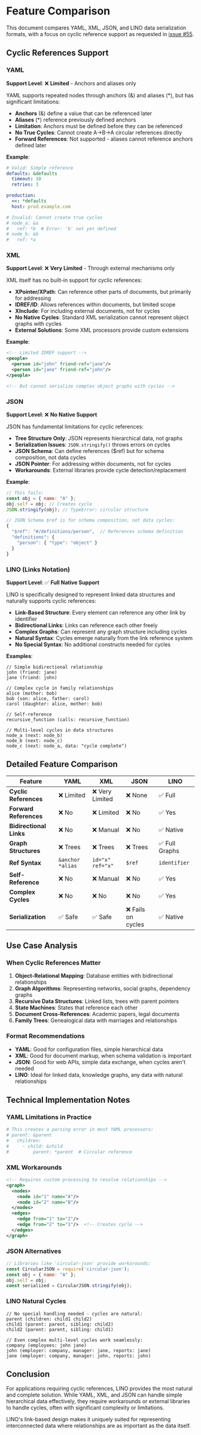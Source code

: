# Feature Comparison

This document compares YAML, XML, JSON, and LINO data serialization
formats, with a focus on cyclic reference support as requested in
[issue #55](https://github.com/linksplatform/Protocols.Lino/issues/55).

## Cyclic References Support

### YAML

**Support Level**: ❌ **Limited** - Anchors and aliases only

YAML supports repeated nodes through anchors (&) and aliases (*), but
has significant limitations:

- **Anchors** (&) define a value that can be referenced later
- **Aliases** (*) reference previously defined anchors
- **Limitation**: Anchors must be defined before they can be referenced
- **No True Cycles**: Cannot create A→B→A circular references directly
- **Forward References**: Not supported - aliases cannot reference
  anchors defined later

**Example**:

```yaml
# Valid: Simple reference
defaults: &defaults
  timeout: 30
  retries: 3

production:
  <<: *defaults
  host: prod.example.com

# Invalid: Cannot create true cycles
# node_a: &a
#   ref: *b  # Error: 'b' not yet defined
# node_b: &b
#   ref: *a
```

### XML

**Support Level**: ❌ **Very Limited** - Through external mechanisms only

XML itself has no built-in support for cyclic references:

- **XPointer/XPath**: Can reference other parts of documents, but
  primarily for addressing
- **IDREF/ID**: Allows references within documents, but limited scope
- **XInclude**: For including external documents, not for cycles
- **No Native Cycles**: Standard XML serialization cannot represent
  object graphs with cycles
- **External Solutions**: Some XML processors provide custom extensions

**Example**:

```xml
<!-- Limited IDREF support -->
<people>
  <person id="john" friend-ref="jane"/>
  <person id="jane" friend-ref="john"/>
</people>

<!-- But cannot serialize complex object graphs with cycles -->
```

### JSON

**Support Level**: ❌ **No Native Support**

JSON has fundamental limitations for cyclic references:

- **Tree Structure Only**: JSON represents hierarchical data, not graphs
- **Serialization Issues**: `JSON.stringify()` throws errors on cycles
- **JSON Schema**: Can define references ($ref) but for schema
  composition, not data cycles
- **JSON Pointer**: For addressing within documents, not for cycles
- **Workarounds**: External libraries provide cycle detection/replacement

**Example**:

```javascript
// This fails:
const obj = { name: "A" };
obj.self = obj; // Creates cycle
JSON.stringify(obj); // TypeError: circular structure

// JSON Schema $ref is for schema composition, not data cycles:
{
  "$ref": "#/definitions/person",  // References schema definition
  "definitions": {
    "person": { "type": "object" }
  }
}
```

### LINO (Links Notation)

**Support Level**: ✅ **Full Native Support**

LINO is specifically designed to represent linked data structures and
naturally supports cyclic references:

- **Link-Based Structure**: Every element can reference any other link by identifier
- **Bidirectional Links**: Links can reference each other freely
- **Complex Graphs**: Can represent any graph structure including cycles
- **Natural Syntax**: Cycles emerge naturally from the link reference system
- **No Special Syntax**: No additional constructs needed for cycles

**Examples**:

```lino
// Simple bidirectional relationship
john (friend: jane)
jane (friend: john)

// Complex cycle in family relationships
alice (mother: bob)
bob (son: alice, father: carol)
carol (daughter: alice, mother: bob)

// Self-reference
recursive_function (calls: recursive_function)

// Multi-level cycles in data structures
node_a (next: node_b)
node_b (next: node_c)
node_c (next: node_a, data: "cycle complete")
```

## Detailed Feature Comparison

| Feature | YAML | XML | JSON | LINO |
|---------|------|-----|------|------|
| **Cyclic References** | ❌ Limited | ❌ Very Limited | ❌ None | ✅ Full |
| **Forward References** | ❌ No | ❌ Limited | ❌ No | ✅ Yes |
| **Bidirectional Links** | ❌ No | ❌ Manual | ❌ No | ✅ Native |
| **Graph Structures** | ❌ Trees | ❌ Trees | ❌ Trees | ✅ Full Graphs |
| **Ref Syntax** | `&anchor *alias` | `id="x" ref="x"` | `$ref` | `identifier` |
| **Self-Reference** | ❌ No | ❌ Manual | ❌ No | ✅ Yes |
| **Complex Cycles** | ❌ No | ❌ No | ❌ No | ✅ Yes |
| **Serialization** | ✅ Safe | ✅ Safe | ❌ Fails on cycles | ✅ Native |

## Use Case Analysis

### When Cyclic References Matter

1. **Object-Relational Mapping**: Database entities with bidirectional relationships
2. **Graph Algorithms**: Representing networks, social graphs, dependency graphs
3. **Recursive Data Structures**: Linked lists, trees with parent pointers
4. **State Machines**: States that reference each other
5. **Document Cross-References**: Academic papers, legal documents
6. **Family Trees**: Genealogical data with marriages and relationships

### Format Recommendations

- **YAML**: Good for configuration files, simple hierarchical data
- **XML**: Good for document markup, when schema validation is important
- **JSON**: Good for web APIs, simple data exchange, when cycles aren't needed
- **LINO**: Ideal for linked data, knowledge graphs, any data with natural relationships

## Technical Implementation Notes

### YAML Limitations in Practice

```yaml
# This creates a parsing error in most YAML processors:
# parent: &parent
#   children:
#     - child: &child
#         parent: *parent  # Circular reference
```

### XML Workarounds

```xml
<!-- Requires custom processing to resolve relationships -->
<graph>
  <nodes>
    <node id="1" name="A"/>
    <node id="2" name="B"/>
  </nodes>
  <edges>
    <edge from="1" to="2"/>
    <edge from="2" to="1"/>  <!-- Creates cycle -->
  </edges>
</graph>
```

### JSON Alternatives

```javascript
// Libraries like 'circular-json' provide workarounds:
const CircularJSON = require('circular-json');
const obj = { name: "A" };
obj.self = obj;
const serialized = CircularJSON.stringify(obj);
```

### LINO Natural Cycles

```lino
// No special handling needed - cycles are natural:
parent (children: child1 child2)
child1 (parent: parent, sibling: child2)
child2 (parent: parent, sibling: child1)

// Even complex multi-level cycles work seamlessly:
company (employees: john jane)
john (employer: company, manager: jane, reports: jane)
jane (employer: company, manager: john, reports: john)
```

## Conclusion

For applications requiring cyclic references, LINO provides the most
natural and complete solution. While YAML, XML, and JSON can handle
simple hierarchical data effectively, they require workarounds or
external libraries to handle cycles, often with significant complexity
or limitations.

LINO's link-based design makes it uniquely suited for representing
interconnected data where relationships are as important as the data
itself.

